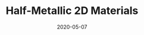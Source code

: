 ---
title: Half-Metallic 2D Materials
layout: default
modal-id: 4
date: 2020-05-07
img: half-metals.png
alt: image-alt
project-date: April 2017
action: <a href="https://pubs.acs.org/doi/abs/10.1021/acs.nanolett.7b01367">Read the paper</a> (Requires journal subscription)
category: Miscellaneous
description: I started making comics in 2018, and discovered that I really loved doing it! A few of the comics I make have to do with science, but most do not. Most people don't find materials science as entertaining as I do.
---